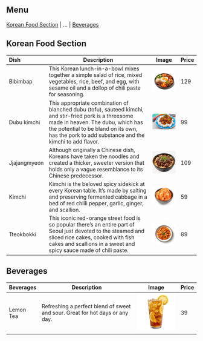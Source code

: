## Menu

[Korean Food Section](#korean-food-section) | ... | [Beverages](#beverages)

## Korean Food Section
| Dish         | Description                                                                                                                                                                                                                                    | Image                                         | Price |
|:-------------|------------------------------------------------------------------------------------------------------------------------------------------------------------------------------------------------------------------------------------------------|-----------------------------------------------|-------|
| Bibimbap     | This Korean lunch-in-a-bowl mixes together a simple salad of rice, mixed vegetables, rice, beef, and egg, with sesame oil and a dollop of chili paste for seasoning.                                                                           | <img src="images/bimbimbap.png" width=200>    | 129   |
| Dubu kimchi  | This appropriate combination of blanched dubu (tofu), sauteed kimchi, and stir-fried pork is a threesome made in heaven. The dubu, which has the potential to be bland on its own, has the pork to add substance and the kimchi to add flavor. | <img src="images/dubukimchi.jpg" width=200>   | 99    |
| Jjajangmyeon | Although originally a Chinese dish, Koreans have taken the noodles and created a thicker, sweeter version that holds only a vague resemblance to its Chinese predecessor.                                                                      | <img src="images/Jjajangmyeon.png" width=200> | 109   |
| Kimchi       | Kimchi is the beloved spicy sidekick at every Korean table. It’s made by salting and preserving fermented cabbage in a bed of red chilli pepper, garlic, ginger, and scallion.                                                                 | <img src="images/Kimchi.jpg" width=200>       | 59    |
| Tteokbokki   | This iconic red-orange street food is so popular there’s an entire part of Seoul just devoted to the steamed and sliced rice cakes, cooked with fish cakes and scallions in a sweet and spicy sauce made of chili paste.                       | <img src="images/tteokbokki.jpg" width=200>   | 89    |

## Beverages
| Beverages | Description                                                                  | Image                                     | Price |
|:----------|------------------------------------------------------------------------------|-------------------------------------------|-------|
| Lemon Tea | Refreshing a perfect blend of sweet and sour. Great for hot days or any day. | <img src="images/lemontea.jpg" width=200> | 39    |
